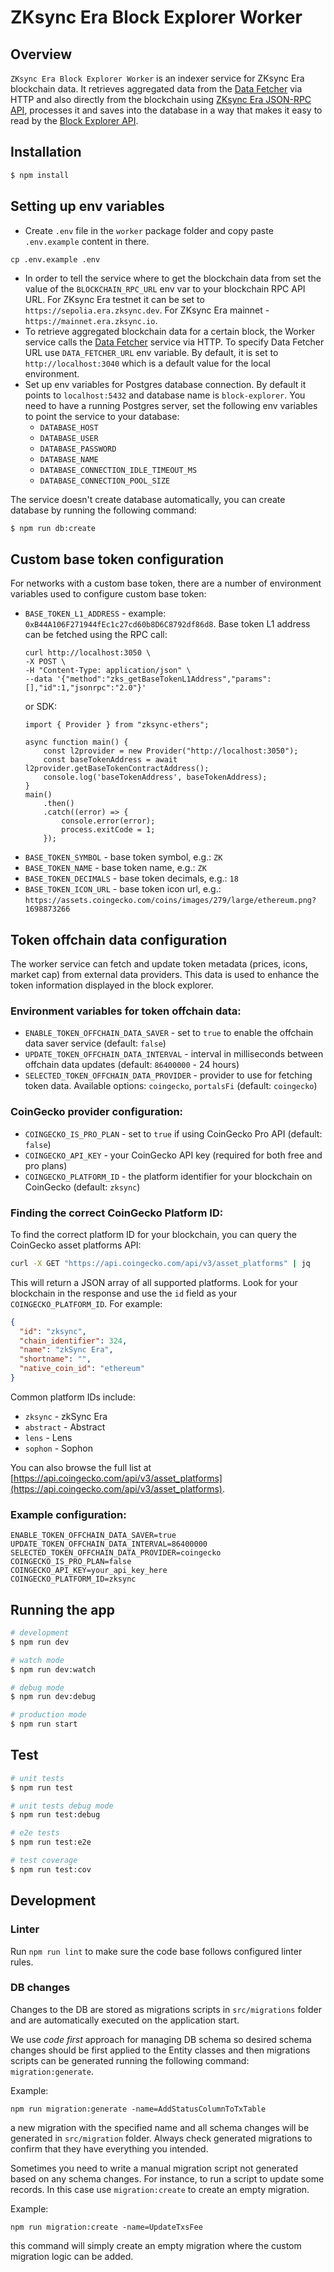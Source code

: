 # ZKsync Era Block Explorer Worker
## Overview

`ZKsync Era Block Explorer Worker` is an indexer service for ZKsync Era blockchain data. It retrieves aggregated data from the [Data Fetcher](/packages/data-fetcher) via HTTP and also directly from the blockchain using [ZKsync Era JSON-RPC API](https://docs.zksync.io/build/api-reference/ethereum-rpc), processes it and saves into the database in a way that makes it easy to read by the [Block Explorer API](/packages/api).

## Installation

```bash
$ npm install
```

## Setting up env variables

- Create `.env` file in the `worker` package folder and copy paste `.env.example` content in there.
```
cp .env.example .env
```
- In order to tell the service where to get the blockchain data from set the value of the `BLOCKCHAIN_RPC_URL` env var to your blockchain RPC API URL. For ZKsync Era testnet it can be set to `https://sepolia.era.zksync.dev`. For ZKsync Era mainnet - `https://mainnet.era.zksync.io`.
- To retrieve aggregated blockchain data for a certain block, the Worker service calls the [Data Fetcher](/packages/data-fetcher) service via HTTP. To specify Data Fetcher URL use `DATA_FETCHER_URL` env variable. By default, it is set to `http://localhost:3040` which is a default value for the local environment.
- Set up env variables for Postgres database connection. By default it points to `localhost:5432` and database name is `block-explorer`.
You need to have a running Postgres server, set the following env variables to point the service to your database:
  - `DATABASE_HOST`
  - `DATABASE_USER`
  - `DATABASE_PASSWORD`
  - `DATABASE_NAME`
  - `DATABASE_CONNECTION_IDLE_TIMEOUT_MS`
  - `DATABASE_CONNECTION_POOL_SIZE`

The service doesn't create database automatically, you can create database by running the following command:
```bash
$ npm run db:create
```

## Custom base token configuration
For networks with a custom base token, there are a number of environment variables used to configure custom base token:
- `BASE_TOKEN_L1_ADDRESS` - example: `0xB44A106F271944fEc1c27cd60b8D6C8792df86d8`. Base token L1 address can be fetched using the RPC call:
  ```
  curl http://localhost:3050 \
  -X POST \
  -H "Content-Type: application/json" \
  --data '{"method":"zks_getBaseTokenL1Address","params":[],"id":1,"jsonrpc":"2.0"}'
  ```
  or SDK:
  ```
  import { Provider } from "zksync-ethers";

  async function main() {
      const l2provider = new Provider("http://localhost:3050");
      const baseTokenAddress = await l2provider.getBaseTokenContractAddress();
      console.log('baseTokenAddress', baseTokenAddress);
  }
  main()
      .then()
      .catch((error) => {
          console.error(error);
          process.exitCode = 1;
      });
  ```
- `BASE_TOKEN_SYMBOL` - base token symbol, e.g.: `ZK`
- `BASE_TOKEN_NAME` - base token name, e.g.: `ZK`
- `BASE_TOKEN_DECIMALS` - base token decimals, e.g.: `18`
- `BASE_TOKEN_ICON_URL` - base token icon url, e.g.: `https://assets.coingecko.com/coins/images/279/large/ethereum.png?1698873266`

## Token offchain data configuration
The worker service can fetch and update token metadata (prices, icons, market cap) from external data providers. This data is used to enhance the token information displayed in the block explorer.

### Environment variables for token offchain data:
- `ENABLE_TOKEN_OFFCHAIN_DATA_SAVER` - set to `true` to enable the offchain data saver service (default: `false`)
- `UPDATE_TOKEN_OFFCHAIN_DATA_INTERVAL` - interval in milliseconds between offchain data updates (default: `86400000` - 24 hours)
- `SELECTED_TOKEN_OFFCHAIN_DATA_PROVIDER` - provider to use for fetching token data. Available options: `coingecko`, `portalsFi` (default: `coingecko`)

### CoinGecko provider configuration:
- `COINGECKO_IS_PRO_PLAN` - set to `true` if using CoinGecko Pro API (default: `false`)
- `COINGECKO_API_KEY` - your CoinGecko API key (required for both free and pro plans)
- `COINGECKO_PLATFORM_ID` - the platform identifier for your blockchain on CoinGecko (default: `zksync`)

### Finding the correct CoinGecko Platform ID:
To find the correct platform ID for your blockchain, you can query the CoinGecko asset platforms API:

```bash
curl -X GET "https://api.coingecko.com/api/v3/asset_platforms" | jq
```

This will return a JSON array of all supported platforms. Look for your blockchain in the response and use the `id` field as your `COINGECKO_PLATFORM_ID`. For example:

```json
{
  "id": "zksync",
  "chain_identifier": 324,
  "name": "zkSync Era",
  "shortname": "",
  "native_coin_id": "ethereum"
}
```

Common platform IDs include:
- `zksync` - zkSync Era
- `abstract` - Abstract
- `lens` - Lens
- `sophon` - Sophon

You can also browse the full list at [https://api.coingecko.com/api/v3/asset_platforms](https://api.coingecko.com/api/v3/asset_platforms).

### Example configuration:
```env
ENABLE_TOKEN_OFFCHAIN_DATA_SAVER=true
UPDATE_TOKEN_OFFCHAIN_DATA_INTERVAL=86400000
SELECTED_TOKEN_OFFCHAIN_DATA_PROVIDER=coingecko
COINGECKO_IS_PRO_PLAN=false
COINGECKO_API_KEY=your_api_key_here
COINGECKO_PLATFORM_ID=zksync
```

## Running the app

```bash
# development
$ npm run dev

# watch mode
$ npm run dev:watch

# debug mode
$ npm run dev:debug

# production mode
$ npm run start
```

## Test

```bash
# unit tests
$ npm run test

# unit tests debug mode
$ npm run test:debug

# e2e tests
$ npm run test:e2e

# test coverage
$ npm run test:cov
```

## Development

### Linter
Run `npm run lint` to make sure the code base follows configured linter rules.

### DB changes
Changes to the DB are stored as migrations scripts in `src/migrations` folder and are automatically executed on the application start.

We use _code first_ approach for managing DB schema so desired schema changes should be first applied to the Entity classes and then migrations scripts can be generated running the following command: `migration:generate`.

Example:

```
npm run migration:generate -name=AddStatusColumnToTxTable
```

a new migration with the specified name and all schema changes will be generated in `src/migration` folder. Always check generated migrations to confirm that they have everything you intended.

Sometimes you need to write a manual migration script not generated based on any schema changes. For instance, to run a script to update some records. In this case use `migration:create` to create an empty migration.

Example:

```
npm run migration:create -name=UpdateTxsFee
```

this command will simply create an empty migration where the custom migration logic can be added.